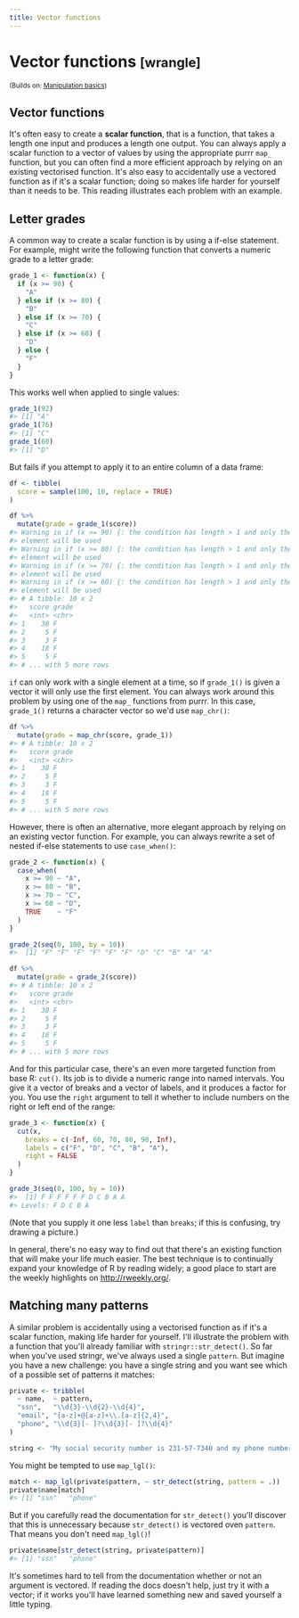 ```yaml
---
title: Vector functions
---
```


<!-- Generated automatically from vector-functions.yml. Do not edit by hand -->

# Vector functions <small class='wrangle'>[wrangle]</small>
<small>(Builds on: [Manipulation basics](manip-basics.md))</small>


Vector functions
----------------

It's often easy to create a **scalar function**, that is a function, that takes a length one input and produces a length one output. You can always apply a scalar function to a vector of values by using the appropriate purrr `map_` function, but you can often find a more efficient approach by relying on an existing vectorised function. It's also easy to accidentally use a vectored function as if it's a scalar function; doing so makes life harder for yourself than it needs to be. This reading illustrates each problem with an example.

Letter grades
-------------

A common way to create a scalar function is by using a if-else statement. For example, might write the following function that converts a numeric grade to a letter grade:

``` r
grade_1 <- function(x) {
  if (x >= 90) {
    "A"
  } else if (x >= 80) {
    "B"
  } else if (x >= 70) {
    "C"
  } else if (x >= 60) {
    "D"
  } else {
    "F"
  }
}
```

This works well when applied to single values:

``` r
grade_1(92)
#> [1] "A"
grade_1(76)
#> [1] "C"
grade_1(60)
#> [1] "D"
```

But fails if you attempt to apply it to an entire column of a data frame:

``` r
df <- tibble(
  score = sample(100, 10, replace = TRUE)
)

df %>%
  mutate(grade = grade_1(score))
#> Warning in if (x >= 90) {: the condition has length > 1 and only the first
#> element will be used
#> Warning in if (x >= 80) {: the condition has length > 1 and only the first
#> element will be used
#> Warning in if (x >= 70) {: the condition has length > 1 and only the first
#> element will be used
#> Warning in if (x >= 60) {: the condition has length > 1 and only the first
#> element will be used
#> # A tibble: 10 x 2
#>   score grade
#>   <int> <chr>
#> 1    38 F    
#> 2     5 F    
#> 3     3 F    
#> 4    18 F    
#> 5     5 F    
#> # ... with 5 more rows
```

`if` can only work with a single element at a time, so if `grade_1()` is given a vector it will only use the first element. You can always work around this problem by using one of the `map_` functions from purrr. In this case, `grade_1()` returns a character vector so we'd use `map_chr()`:

``` r
df %>%
  mutate(grade = map_chr(score, grade_1))
#> # A tibble: 10 x 2
#>   score grade
#>   <int> <chr>
#> 1    38 F    
#> 2     5 F    
#> 3     3 F    
#> 4    18 F    
#> 5     5 F    
#> # ... with 5 more rows
```

However, there is often an alternative, more elegant approach by relying on an existing vector function. For example, you can always rewrite a set of nested if-else statements to use `case_when()`:

``` r
grade_2 <- function(x) {
  case_when(
    x >= 90 ~ "A",
    x >= 80 ~ "B",
    x >= 70 ~ "C",
    x >= 60 ~ "D",
    TRUE    ~ "F"
  )
}

grade_2(seq(0, 100, by = 10))
#>  [1] "F" "F" "F" "F" "F" "F" "D" "C" "B" "A" "A"

df %>%
  mutate(grade = grade_2(score))
#> # A tibble: 10 x 2
#>   score grade
#>   <int> <chr>
#> 1    38 F    
#> 2     5 F    
#> 3     3 F    
#> 4    18 F    
#> 5     5 F    
#> # ... with 5 more rows
```

And for this particular case, there's an even more targeted function from base R: `cut()`. Its job is to divide a numeric range into named intervals. You give it a vector of breaks and a vector of labels, and it produces a factor for you. You use the `right` argument to tell it whether to include numbers on the right or left end of the range:

``` r
grade_3 <- function(x) {
  cut(x, 
    breaks = c(-Inf, 60, 70, 80, 90, Inf), 
    labels = c("F", "D", "C", "B", "A"),
    right = FALSE
  )
}

grade_3(seq(0, 100, by = 10))
#>  [1] F F F F F F D C B A A
#> Levels: F D C B A
```

(Note that you supply it one less `label` than `breaks`; if this is confusing, try drawing a picture.)

In general, there's no easy way to find out that there's an existing function that will make your life much easier. The best technique is to continually expand your knowledge of R by reading widely; a good place to start are the weekly highlights on <http://rweekly.org/>.

Matching many patterns
----------------------

A similar problem is accidentally using a vectorised function as if it's a scalar function, making life harder for yourself. I'll illustrate the problem with a function that you'll already familiar with `stringr::str_detect()`. So far when you've used stringr, we've always used a single `pattern`. But imagine you have a new challenge: you have a single string and you want see which of a possible set of patterns it matches:

``` r
private <- tribble(
  ~ name,  ~ pattern,
  "ssn",   "\\d{3}-\\d{2}-\\d{4}",
  "email", "[a-z]+@[a-z]+\\.[a-z]{2,4}",
  "phone", "\\d{3}[- ]?\\d{3}[- ]?\\d{4}"
)

string <- "My social security number is 231-57-7340 and my phone number is 712-458-2189"
```

You might be tempted to use `map_lgl()`:

``` r
match <- map_lgl(private$pattern, ~ str_detect(string, pattern = .))
private$name[match]
#> [1] "ssn"   "phone"
```

But if you carefully read the documentation for `str_detect()` you'll discover that this is unnecessary because `str_detect()` is vectored oven `pattern`. That means you don't need `map_lgl()`!

``` r
private$name[str_detect(string, private$pattern)]
#> [1] "ssn"   "phone"
```

It's sometimes hard to tell from the documentation whether or not an argument is vectored. If reading the docs doesn't help, just try it with a vector; if it works you'll have learned something new and saved yourself a little typing.

